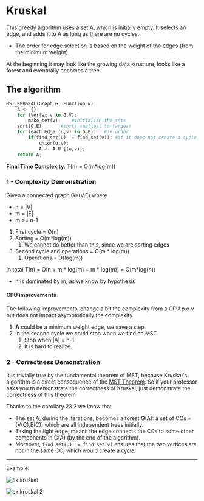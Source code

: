 # Kruskal
This greedy algorithm uses a set A, which is initially empty. 
It selects an edge, and adds it to A as long as there are no cycles.
* The order for edge selection is based on the weight of the edges (from the minimum weight).

At the beginning it may look like the growing data structure, looks like a forest
and eventually becomes a tree.

## The algorithm

```python
MST_KRUSKAL(Graph G, Function w)
    A <- {}
    for (Vertex v in G.V):
        make_set(v);    #initialize the sets
    sort(G.E)       #sorts smallest to largest
    for (each Edge (u,v) in G.E):   #in order
        if(find_set(u) != find_set(v)): #if it does not create a cycle
            union(u,v);
            A <- A U {(u,v)};
    return A;
```
**Final Time Complexity**: T(n) =  O(m*log(m))

### 1 - Complexity Demonstration
Given a connected graph G=(V,E) where 
* n = |V|
* m = |E|
* m >= n-1

1. First cycle = O(n)
2. Sorting = O(m*log(m))
   1. We cannot do better than this, since we are sorting edges
3. Second cycle and operations = O(m * log(m))
   1. Operations = O(log(m))

In total T(n) = O(n + m * log(m) + m * log(m)) =  O(m*log(n))
* n is dominated by m, as we know by hypothesis

#### CPU improvements
The following improvements, change a bit the complexity from a CPU p.o.v but does not impact asymptotically 
the complexity

1. **A** could be a minimum weight edge, we save a step.
2. In the second cycle we could stop when we find an MST.
   1. Stop when |A| = n-1
   2. It is hard to realize.

### 2 - Correctness Demonstration
It is trivially true by the fundamental theorem of MST, because Kruskal's algorithm is a direct
consequence of the [MST Theorem](https://github.com/PayThePizzo/DataStrutucures-Algorithms/blob/main/8%20-%20Graphs/6.1%20-%20MST.md#fundamental-theorem-of-mst). So if your professor asks you to demonstrate the correctness
of Kruskal, just demonstrate the correctness of this theorem

Thanks to the corollary 23.2 we know that
* The set A, during the iterations, becomes a forest G(A): a set of CCs =(V(C),E(C)) which are all independent trees initially.
* Taking the light edge, means the edge connects the CCs to some other components in G(A) (by the end of the algorithm).
* Moreover, `find_set(u) != find_set(v)` ensures that the two vertices are not in the same CC, which would create a cycle.

--- 

Example:

![ex kruskal](https://github.com/PayThePizzo/DataStrutucures-Algorithms/blob/main/Resources/exkruskal.png?raw=TRUE)

![ex kruskal 2](https://github.com/PayThePizzo/DataStrutucures-Algorithms/blob/main/Resources/exkruskal2.png?raw=TRUE)

